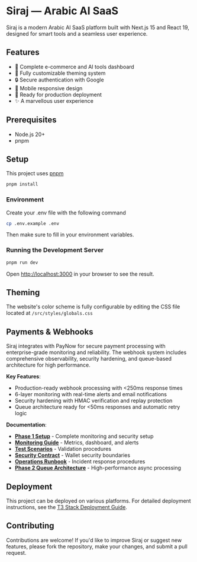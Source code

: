 # Siraj — Arabic AI SaaS

Siraj is a modern Arabic AI SaaS platform built with Next.js 15 and React 19, designed for smart tools and a seamless user experience.

## Features
- 🛒 Complete e-commerce and AI tools dashboard
- 🎨 Fully customizable theming system
- 🔒 Secure authentication with Google
- 📱 Mobile responsive design
- 🚀 Ready for production deployment
- ✨ A marvellous user experience

## Prerequisites
- Node.js 20+
- pnpm

## Setup
This project uses [pnpm](https://pnpm.io/)

```bash
pnpm install
```

### Environment
Create your .env file with the following command

```bash
cp .env.example .env
```

Then make sure to fill in your environment variables.

### Running the Development Server

```bash
pnpm run dev
```

Open [http://localhost:3000](http://localhost:3000) in your browser to see the result.

## Theming
The website's color scheme is fully configurable by editing the CSS file located at `/src/styles/globals.css`

## Payments & Webhooks

Siraj integrates with PayNow for secure payment processing with enterprise-grade monitoring and reliability. The webhook system includes comprehensive observability, security hardening, and queue-based architecture for high performance.

**Key Features**:
- Production-ready webhook processing with <250ms response times
- 6-layer monitoring with real-time alerts and email notifications
- Security hardening with HMAC verification and replay protection
- Queue architecture ready for <50ms responses and automatic retry logic

**Documentation**:
- [**Phase 1 Setup**](./docs/PHASE_1/RUNBOOK.md) - Complete monitoring and security setup
- [**Monitoring Guide**](./docs/PHASE_1/MONITORING_SETUP.md) - Metrics, dashboard, and alerts
- [**Test Scenarios**](./docs/PHASE_1/TEST_SCENARIOS.md) - Validation procedures
- [**Security Contract**](./docs/SECURITY/WALLET_CONTRACT.md) - Wallet security boundaries
- [**Operations Runbook**](./docs/RUNBOOKS/WEBHOOK_RUNBOOK.md) - Incident response procedures
- [**Phase 2 Queue Architecture**](./docs/PHASE_2/IMPLEMENTATION_GUIDE.md) - High-performance async processing

## Deployment
This project can be deployed on various platforms. For detailed deployment instructions, see the [T3 Stack Deployment Guide](https://create.t3.gg/en/deployment).

## Contributing
Contributions are welcome! If you'd like to improve Siraj or suggest new features, please fork the repository, make your changes, and submit a pull request.